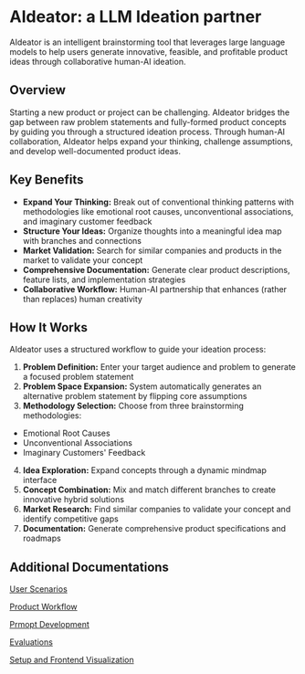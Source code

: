 # AIdeator: a LLM Ideation partner

AIdeator is an intelligent brainstorming tool that leverages large language models to help users generate innovative, feasible, and profitable product ideas through collaborative human-AI ideation.

## Overview
Starting a new product or project can be challenging. AIdeator bridges the gap between raw problem statements and fully-formed product concepts by guiding you through a structured ideation process. Through human-AI collaboration, AIdeator helps expand your thinking, challenge assumptions, and develop well-documented product ideas.

## Key Benefits
* **Expand Your Thinking:** Break out of conventional thinking patterns with methodologies like emotional root causes, unconventional associations, and imaginary customer feedback
* **Structure Your Ideas:** Organize thoughts into a meaningful idea map with branches and connections
* **Market Validation:** Search for similar companies and products in the market to validate your concept
* **Comprehensive Documentation:** Generate clear product descriptions, feature lists, and implementation strategies
* **Collaborative Workflow:** Human-AI partnership that enhances (rather than replaces) human creativity

## How It Works
AIdeator uses a structured workflow to guide your ideation process:

1. **Problem Definition:** Enter your target audience and problem to generate a focused problem statement
2. **Problem Space Expansion:** System automatically generates an alternative problem statement by flipping core assumptions
3. **Methodology Selection:** Choose from three brainstorming methodologies:
* Emotional Root Causes
* Unconventional Associations
* Imaginary Customers' Feedback
4. **Idea Exploration:** Expand concepts through a dynamic mindmap interface
5. **Concept Combination:** Mix and match different branches to create innovative hybrid solutions
6. **Market Research:** Find similar companies to validate your concept and identify competitive gaps
7. **Documentation:** Generate comprehensive product specifications and roadmaps

## Additional Documentations
[User Scenarios](./documentations/user_scenarios.ipynb)

[Product Workflow](./documentations/product_workflow.ipynb)

[Prmopt Development](./documentations/prompt_development.ipynb)

[Evaluations](./documentations/evaluations.ipynb)

[Setup and Frontend Visualization](./Setup&Frontend_visualization.ipynb)